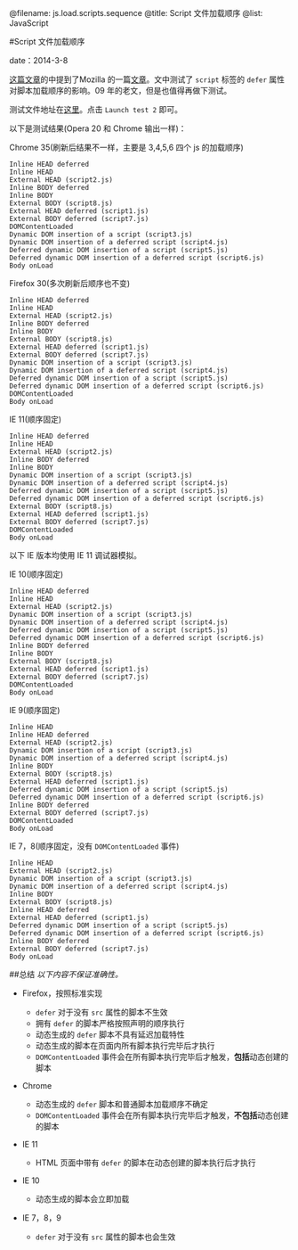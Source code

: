 @filename: js.load.scripts.sequence
@title: Script 文件加载顺序
@list: JavaScript

#Script 文件加载顺序

date：2014-3-8

[这篇文章](http://www.html5rocks.com/en/tutorials/speed/script-loading/)的中提到了Mozilla 的一篇[文章](https://hacks.mozilla.org/2009/06/defer/)。文中测试了 `script` 标签的 `defer` 属性对脚本加载顺序的影响。09 年的老文，但是也值得再做下测试。

测试文件地址在[这里](//sunnylost.com/test/test-script-load-sequence/)。点击 `Launch test 2` 即可。

以下是测试结果(Opera 20 和 Chrome 输出一样)：

Chrome 35(刷新后结果不一样，主要是 3,4,5,6 四个 js 的加载顺序)

  	Inline HEAD deferred
	Inline HEAD
	External HEAD (script2.js)
	Inline BODY deferred
	Inline BODY
	External BODY (script8.js)
	External HEAD deferred (script1.js)
	External BODY deferred (script7.js)
	DOMContentLoaded
	Dynamic DOM insertion of a script (script3.js)
	Dynamic DOM insertion of a deferred script (script4.js)
	Deferred dynamic DOM insertion of a script (script5.js)
	Deferred dynamic DOM insertion of a deferred script (script6.js)
	Body onLoad

Firefox 30(多次刷新后顺序也不变)

	Inline HEAD deferred
	Inline HEAD
	External HEAD (script2.js)
	Inline BODY deferred
	Inline BODY
	External BODY (script8.js)
	External HEAD deferred (script1.js)
	External BODY deferred (script7.js)
	Dynamic DOM insertion of a script (script3.js)
	Dynamic DOM insertion of a deferred script (script4.js)
	Deferred dynamic DOM insertion of a script (script5.js)
	Deferred dynamic DOM insertion of a deferred script (script6.js)
	DOMContentLoaded
	Body onLoad

IE 11(顺序固定)
	
	Inline HEAD deferred
	Inline HEAD
	External HEAD (script2.js)
	Inline BODY deferred
	Inline BODY
	Dynamic DOM insertion of a script (script3.js)
	Dynamic DOM insertion of a deferred script (script4.js)
	Deferred dynamic DOM insertion of a script (script5.js)
	Deferred dynamic DOM insertion of a deferred script (script6.js)
	External BODY (script8.js)
	External HEAD deferred (script1.js)
	External BODY deferred (script7.js)
	DOMContentLoaded
	Body onLoad

以下 IE 版本均使用 IE 11 调试器模拟。

IE 10(顺序固定)

	Inline HEAD deferred
	Inline HEAD
	External HEAD (script2.js)
	Dynamic DOM insertion of a script (script3.js)
	Dynamic DOM insertion of a deferred script (script4.js)
	Deferred dynamic DOM insertion of a script (script5.js)
	Deferred dynamic DOM insertion of a deferred script (script6.js)
	Inline BODY deferred
	Inline BODY
	External BODY (script8.js)
	External HEAD deferred (script1.js)
	External BODY deferred (script7.js)
	DOMContentLoaded
	Body onLoad

IE 9(顺序固定)

	Inline HEAD
	Inline HEAD deferred
	External HEAD (script2.js)
	Dynamic DOM insertion of a script (script3.js)
	Dynamic DOM insertion of a deferred script (script4.js)
	Inline BODY
	External BODY (script8.js)
	External HEAD deferred (script1.js)
	Deferred dynamic DOM insertion of a script (script5.js)
	Deferred dynamic DOM insertion of a deferred script (script6.js)
	Inline BODY deferred
	External BODY deferred (script7.js)
	DOMContentLoaded
	Body onLoad

IE 7，8(顺序固定，没有 `DOMContentLoaded` 事件)

	Inline HEAD
	External HEAD (script2.js)
	Dynamic DOM insertion of a script (script3.js)
	Dynamic DOM insertion of a deferred script (script4.js)
	Inline BODY
	External BODY (script8.js)
	Inline HEAD deferred
	External HEAD deferred (script1.js)
	Deferred dynamic DOM insertion of a script (script5.js)
	Deferred dynamic DOM insertion of a deferred script (script6.js)
	Inline BODY deferred
	External BODY deferred (script7.js)
	Body onLoad


##总结
*以下内容不保证准确性。*

- Firefox，按照标准实现

    - `defer` 对于没有 `src` 属性的脚本不生效
    - 拥有 `defer` 的脚本严格按照声明的顺序执行
    - 动态生成的 `defer` 脚本不具有延迟加载特性
    - 动态生成的脚本在页面内所有脚本执行完毕后才执行
    - `DOMContentLoaded` 事件会在所有脚本执行完毕后才触发，**包括**动态创建的脚本

- Chrome
	- 动态生成的 `defer` 脚本和普通脚本加载顺序不确定
	- `DOMContentLoaded` 事件会在所有脚本执行完毕后才触发，**不包括**动态创建的脚本

- IE 11
	- HTML 页面中带有 `defer` 的脚本在动态创建的脚本执行后才执行

- IE 10
	- 动态生成的脚本会立即加载

- IE 7，8，9
	- `defer` 对于没有 `src` 属性的脚本也会生效